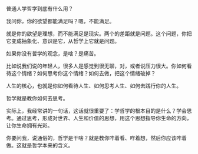 普通人学哲学到底有什么用？

我问你，你的欲望都能满足吗？嗯，不能满足。

就是你的欲望是理想，而不能满足是现实。两个的差距就是问题。这个问题，你把它变成抽象化、意识是它，从哲学上它就是问题。

如果你没有哲学的观念，是啥？是痛苦。

比如说我们说的年轻人，很多人是感觉到很无聊，对，或者说压力很大。你如何看待这个情绪？如何思考你这个情绪？如何去做，把这个情绪破掉？

人生的核心，也就是你如何看待人生、如何思考人生、如何去践行你的人生。

哲学就是教你如何去思考。

实际上，我经常讲的一句话，这话就很重要了：学哲学的根本目的是什么？学会思考。通过思考，形成对世界、人生和价值的思想，用这个思想指导你生命的方向，让你生命拥有光彩。

你要问我，说通俗的，哲学是干啥？就是教你咋着看、咋着想，然后你应该咋着做。这就是哲学本来的含义。
